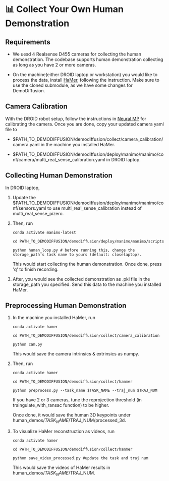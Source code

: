 # 📊 Collect Your Own Human Demonstration

## Requirements
- We uesd 4 Realsense D455 cameras for collecting the human demonstration. The codebase supports human demonstration collecting as long as you have 2 or more cameras.

- On the machine(either DROID laptop or workstation) you would like to process the data, install [HaMer](https://github.com/RUreadyo/hamer), following the instruction. Make sure to use the cloned submodule, as we have some changes for DemoDiffusion.

## Camera Calibration 
With the DROID robot setup, follow the instructions in [Neural MP](https://github.com/mihdalal/neuralmotionplanner) for calibrating the camera. Once you are done, copy your updated camera yaml file to     

- $PATH_TO_DEMODIFFUSION/demodiffusion/collect/camera_calibration/camera.yaml in the machine you installed HaMer.

- $PATH_TO_DEMODIFFUSION/demodiffusion/deploy/manimo/manimo/conf/camera/multi_real_sense_calibration.yaml in DROID laptop.

        
## Collecting Human Demonstration
In DROID laptop, 
1. Update the $PATH_TO_DEMODIFFUSION/demodiffusion/deploy/manimo/manimo/conf/sensors.yaml to use multi_real_sense_calibration instead of multi_real_sense_pizero.
2. Then, run 
    ```   
    conda activate manimo-latest
    
    cd PATH_TO_DEMODIFFUSION/demodiffusion/deploy/manimo/manimo/scripts

    python human_loop.py # before running this, change the storage_path's task name to yours (default: closelaptop).
    ```

    This would start collecting the human demonstration. Once done, press 'q' to finish recording.
3. After, you would see the collected demonstration as .pkl file in the storage_path you specified. Send this data to the machine you installed HaMer.


## Preprocessing Human Demonstration
1. In the machine you installed HaMer, run
    ```   
    conda activate hamer

    cd PATH_TO_DEMODIFFUSION/demodiffusion/collect/camera_calibration

    python cam.py
    ```
    This would save the camera intrinsics & extrinsics as numpy.

2. Then, run
    ```   
    conda activate hamer

    cd PATH_TO_DEMODIFFUSION/demodiffusion/collect/hammer

    python preprocess.py --task_name $TASK_NAME --traj_num $TRAJ_NUM 
    ```

    If you have 2 or 3 cameras, tune the reprojection threshold (in traingulate_with_ransac function) to be higher.

    Once done, it would save the human 3D keypoints under human_demos/$TASK_NAME/$TRAJ_NUM/processed_3d. 

3. To visualize HaMer reconstruction as videos, run 
    ```   
    conda activate hamer

    cd PATH_TO_DEMODIFFUSION/demodiffusion/collect/hammer

    python save_video_processed.py #update the task and traj num
    ```

    This would save the videos of HaMer results in human_demos/$TASK_NAME/$TRAJ_NUM.


